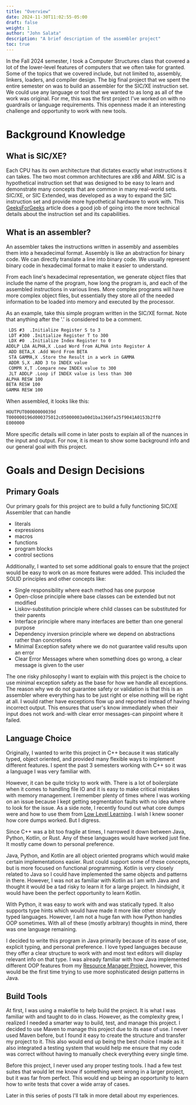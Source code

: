 ```yaml
---
title: "Overview"
date: 2024-11-30T11:02:55-05:00
draft: false
weight: 1
author: "John Salata"
description: "A brief description of the assembler project"
toc: true
---
```


In the Fall 2024 semester, I took a Computer Structures class that covered a lot of the lower-level features of computers that we often take for granted.  Some of the topics that we covered include, but not limited to, assembly, linkers, loaders, and compiler design.  The big final project that we spent the entire semester on was to build an assembler for the SIC/XE instruction set. We could use any language or tool that we wanted to as long as all of the work was original.  For me, this was the first project I've worked on with no guardrails or language requirements.  This openness made it an interesting challenge and opportunity to work with new tools.

# Background Knowledge

## What is SIC/XE?

Each CPU has its own architecture that dictates exactly what instructions it can takes.  The two most common architectures are x86 and ARM.  SIC is a hypothetical instruction set that was designed to be easy to learn and demonstrate many concepts that are common in many real-world sets. SIC/XE, or SIC Extended, was developed as a way to expand the SIC instruction set and provide more hypothetical hardware to work with.  This [GeeksForGeeks](https://www.geeksforgeeks.org/sic-xe-architecture/) article does a good job of going into the more technical details about the instruction set and its capabilities.

## What is an assembler?

An assembler takes the instructions written in assembly and assembles them into a hexadecimal format.  Assembly is like an abstraction for binary code.  We can directly translate a line into binary code.  We usually represent binary code in hexadecimal format to make it easier to understand.

From each line's hexadecimal representation, we generate object files that include the name of the program, how long the program is, and each of the assembled instructions in various lines.  More complex programs will have more complex object files, but essentially they store all of the needed information to be loaded into memory and executed by the processor.

As an example, take this simple program written in the SIC/XE format.  Note that anything after the '.' is considered to be a comment.

```txt
 LDS #3  .Initialize Register S to 3
 LDT #300 .Initialize Register T to 300
 LDX #0  .Initialize Index Register to 0
ADDLP LDA ALPHA,X .Load Word from ALPHA into Register A
 ADD BETA,X .Add Word From BETA
 STA GAMMA,X .Store the Result in a work in GAMMA
 ADDR S,X .ADD 3 to INDEX value
 COMPR X,T .Compare new INDEX value to 300
 JLT ADDLP .Loop if INDEX value is less than 300
ALPHA RESW 100
BETA RESW 100
GAMMA RESW 100
```

When assembled, it looks like this:

```txt
HOUTPUT00000000039d
T000000196d000375012c05000003a00d1ba1360fa25f9041A0153b2ff0
E000000
```

More specific details will come in later posts to explain all of the nuances in the input and output.  For now, it is mean to show some background info and our general goal with this project.

# Goals and Design Decisions

## Primary Goals

Our primary goals for this project are to build a fully functioning SIC/XE Assembler that can handle

- literals
- expressions
- macros
- functions
- program blocks
- control sections

Additionally, I wanted to set some additional goals to ensure that the project would be easy to work on as more features were added.  This included the SOLID principles and other concepts like:

- Single responsibility where each method has one purpose
- Open-close principle where base classes can be extended but not modified
- Liskov-substitution principle where child classes can be substituted for their parents
- Interface principle where many interfaces are better than one general purpose
- Dependency inversion principle where we depend on abstractions rather than concretions
- Minimal Exception safety where we do not guarantee valid results upon an error
- Clear Error Messages where when something does go wrong, a clear message is given to the user

The one risky philosophy I want to explain with this project is the choice to use minimal exception safety as the base for how we handle all exceptions.  The reason why we do not guarantee safety or validation is that this is an assembler where everything has to be just right or else nothing will be right at all.  I would rather have exceptions flow up and reported instead of having incorrect output.  This ensures that user's know immediately when their input does not work and-with clear error messages-can pinpoint where it failed.

## Language Choice

Originally, I wanted to write this project in C++ because it was statically typed, object oriented, and provided many flexible ways to implement different features. I spent the past 3 semesters working with C++ so it was a language I was very familiar with.

However, it can be quite tricky to work with.  There is a lot of boilerplate when it comes to handling file IO and it is easy to make critical mistakes with memory management. I remember plenty of times where I was working on an issue because I kept getting segmentation faults with no idea where to look for the issue.  As a side note, I recently found out what core dumps were and how to use them from [Low Level Learning](https://www.youtube.com/watch?v=3T3ZDquDDVg). I wish I knew sooner how core dumps worked. But I digress.

Since C++ was a bit too fragile at times, I narrowed it down between Java, Python, Kotlin, or Rust.  Any of these languages would have worked just fine.  It mostly came down to personal preference.

Java, Python, and Kotlin are all object oriented programs which would make certain implementations easier.  Rust could support some of these concepts, but is more focused on functional programming.  Kotlin is very closely related to Java so I could have implemented the same objects and patterns in there.  However, I was not as familiar with Kotlin as I am with Java and thought it would be a tad risky to learn it for a large project.  In hindsight, it would have been the perfect opportunity to learn Kotlin.  

With Python, it was easy to work with and was statically typed.  It also supports type hints which would have made it more like other strongly typed languages.  However, I am not a huge fan with how Python handles OOP sometimes.  With all of these (mostly arbitrary) thoughts in mind, there was one language remaining.

I decided to write this program in Java primarily because of its ease of use, explicit typing, and personal preference. I love typed languages because they offer a clear structure to work with and most text editors will display relevant info on that type. I was already familiar with how Java implemented different OOP features from my [Resource Manager Project](https://github.com/jrsalata/dalton), however, this would be the first time trying to use more sophisticated design patterns in Java.

## Build Tools

At first, I was using a makefile to help build the project.  It is what I was familiar with and taught to do in class.  However, as the complexity grew, I realized I needed a smarter way to build, test, and manage this project.  I decided to use Maven to manage this project due to its ease of use.  I never used Maven before, but I found it easy to create the structure and transfer my project to it.  This also would end up being the best choice I made as it also integrated a testing system that would help me ensure that my code was correct without having to manually check everything every single time.  

Before this project, I never used any proper testing tools.  I had a few test suites that would let me know if something went wrong in a larger project, but it was far from perfect.  This would end up being an opportunity to learn how to write tests that cover a wide array of cases.  

Later in this series of posts I'll talk in more detail about my experiences.
